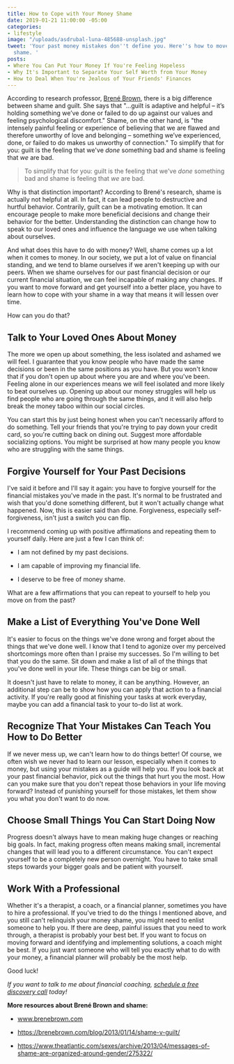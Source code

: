 ```yaml
---
title: How to Cope with Your Money Shame
date: 2019-01-21 11:00:00 -05:00
categories:
- lifestyle
image: "/uploads/asdrubal-luna-485688-unsplash.jpg"
tweet: 'Your past money mistakes don''t define you. Here''s how to move on from money
  shame. '
posts:
- Where You Can Put Your Money If You're Feeling Hopeless
- Why It's Important to Separate Your Self Worth from Your Money
- How to Deal When You're Jealous of Your Friends' Finances
---
```


According to research professor, [Brené Brown](https://brenebrown.com/), there is a big difference between shame and guilt. She says that "...guilt is adaptive and helpful – it’s holding something we’ve done or failed to do up against our values and feeling psychological discomfort." Shame, on the other hand, is "the intensely painful feeling or experience of believing that we are flawed and therefore unworthy of love and belonging – something we’ve experienced, done, or failed to do makes us unworthy of connection." To simplify that for you: guilt is the feeling that we've *done* something bad and shame is feeling that *we* are bad.

> To simplify that for you: guilt is the feeling that we've *done* something bad and shame is feeling that *we* are bad.

Why is that distinction important? According to Brené's research, shame is actually not helpful at all. In fact, it can lead people to destructive and hurtful behavior. Contrarily, guilt can be a motivating emotion. It can encourage people to make more beneficial decisions and change their behavior for the better. Understanding the distinction can change how to speak to our loved ones and influence the language we use when talking about ourselves.

And what does this have to do with money? Well, shame comes up a lot when it comes to money. In our society, we put a lot of value on financial standing, and we tend to blame ourselves if we aren't keeping up with our peers. When we shame ourselves for our past financial decision or our current financial situation, we can feel incapable of making any changes. If you want to move forward and get yourself into a better place, you have to learn how to cope with your shame in a way that means it will lessen over time.

How can you do that?

## Talk to Your Loved Ones About Money

The more we open up about something, the less isolated and ashamed we will feel. I guarantee that you know people who have made the same decisions or been in the same positions as you have. But you won't know that if you don't open up about where you are and where you've been. Feeling alone in our experiences means we will feel isolated and more likely to beat ourselves up. Opening up about our money struggles will help us find people who are going through the same things, and it will also help break the money taboo within our social circles.

You can start this by just being honest when you can't necessarily afford to do something. Tell your friends that you're trying to pay down your credit card, so you're cutting back on dining out. Suggest more affordable socializing options. You might be surprised at how many people you know who are struggling with the same things.

## Forgive Yourself for Your Past Decisions

I've said it before and I'll say it again: you have to forgive yourself for the financial mistakes you've made in the past. It's normal to be frustrated and wish that you'd done something different, but it won't actually change what happened. Now, this is easier said than done. Forgiveness, especially self-forgiveness, isn't just a switch you can flip.

I recommend coming up with positive affirmations and repeating them to yourself daily. Here are just a few I can think of:

* I am not defined by my past decisions.

* I am capable of improving my financial life.

* I deserve to be free of money shame.

What are a few affirmations that you can repeat to yourself to help you move on from the past?

## Make a List of Everything You've Done Well

It's easier to focus on the things we've done wrong and forget about the things that we've done well. I know that I tend to agonize over my perceived shortcomings more often than I praise my successes. So I'm willing  to bet that you do the same. Sit down and make a list of all of the things that you've done well in your life. These things can be big or small.

It doesn't just have to relate to money, it can be anything. However, an additional step can be to show how you can apply that action to a financial activity. If you're really good at finishing your tasks at work everyday, maybe you can add a financial task to your to-do list at work.

## Recognize That Your Mistakes Can Teach You How to Do Better

If we never mess up, we can't learn how to do things better! Of course, we often wish we never had to learn our lesson, especially when it comes to money, but using your mistakes as a guide will help you. If you look back at your past financial behavior, pick out the things that hurt you the most. How can you make sure that you don't repeat those behaviors in your life moving forward? Instead of punishing yourself for those mistakes, let them show you what you don't want to do now.

## Choose Small Things You Can Start Doing Now

Progress doesn't always have to mean making huge changes or reaching big goals. In fact, making progress often means making small, incremental changes that will lead you to a different circumstance. You can't expect yourself to be a completely new person overnight. You have to take small steps towards your bigger goals and be patient with yourself. 

## Work With a Professional

Whether it's a therapist, a coach, or a financial planner, sometimes you have to hire a professional. If you've tried to do the things I mentioned above, and you still can't relinquish your money shame, you might need to enlist someone to help you. If there are deep, painful issues that you need to work through, a therapist is probably your best bet. If you want to focus on moving forward and identifying and implementing solutions, a coach might be best. If you just want someone who will tell you exactly what to do with your money, a financial planner will probably be the most help.

Good luck!

*If you want to talk to me about financial coaching, [schedule a free discovery call](https://maggiegermanofinancialcoaching.as.me/discovery) today!*

**More resources about Brené Brown and shame:**

* www.brenebrown.com

* https://brenebrown.com/blog/2013/01/14/shame-v-guilt/

* https://www.theatlantic.com/sexes/archive/2013/04/messages-of-shame-are-organized-around-gender/275322/